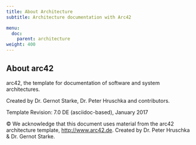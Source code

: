 ```yaml
---
title: About Architecture
subtitle: Architecture documentation with Arc42

menu:
  doc:
    parent: architecture
weight: 400
---
```


## About arc42

arc42, the template for documentation of software and
system architectures.

Created by Dr. Gernot Starke, Dr. Peter Hruschka and contributors.

Template Revision: 7.0 DE (asciidoc-based), January 2017

© We acknowledge that this document uses material from the arc42
architecture template, <http://www.arc42.de>. Created by Dr. Peter
Hruschka & Dr. Gernot Starke.
